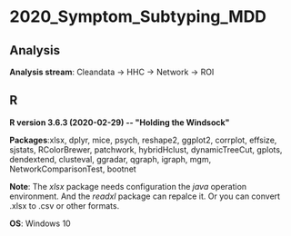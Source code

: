 # 2020_Symptom_Subtyping_MDD

## Analysis
**Analysis stream**: Cleandata -> HHC -> Network -> ROI


## R
**R version 3.6.3 (2020-02-29) -- "Holding the Windsock"**

**Packages**:xlsx, dplyr, mice, psych, reshape2, ggplot2, corrplot, effsize, sjstats, RColorBrewer, patchwork, hybridHclust, dynamicTreeCut, gplots, dendextend, clusteval, ggradar, qgraph, igraph, mgm, NetworkComparisonTest, bootnet

**Note**: The *xlsx* package needs configuration the *java* operation environment. And the *readxl* package can repalce it. Or you can convert .xlsx to .csv or other formats.
 
**OS**: Windows 10
